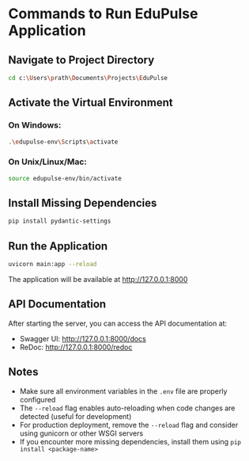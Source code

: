 # Commands to Run EduPulse Application

## Navigate to Project Directory
```bash
cd c:\Users\prath\Documents\Projects\EduPulse
```

## Activate the Virtual Environment

### On Windows:
```bash
.\edupulse-env\Scripts\activate
```

### On Unix/Linux/Mac:
```bash
source edupulse-env/bin/activate
```

## Install Missing Dependencies
```bash
pip install pydantic-settings
```

## Run the Application
```bash
uvicorn main:app --reload
```

The application will be available at http://127.0.0.1:8000

## API Documentation
After starting the server, you can access the API documentation at:
- Swagger UI: http://127.0.0.1:8000/docs
- ReDoc: http://127.0.0.1:8000/redoc

## Notes
- Make sure all environment variables in the `.env` file are properly configured
- The `--reload` flag enables auto-reloading when code changes are detected (useful for development)
- For production deployment, remove the `--reload` flag and consider using gunicorn or other WSGI servers
- If you encounter more missing dependencies, install them using `pip install <package-name>`

